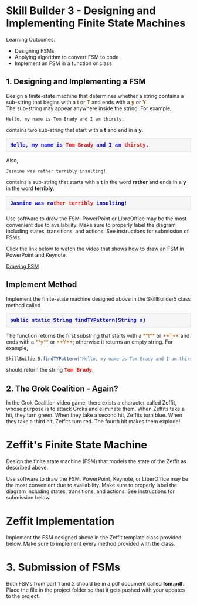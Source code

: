 # Skill Builder 3 - Designing and Implementing Finite State Machines

Learning Outcomes:
- Designing FSMs
- Applying algorithm to convert FSM to code
- Implement an FSM in a function or class

## 1. Designing and Implementing a FSM
Design a finite-state machine that determines whether a string contains a sub-string that begins with a 
<span style="color:rgb(172,86,0);">**t**</span> or <span style="color:rgb(172,86,0);">**T**</span> and ends 
with a <span style="color:rgb(172,86,0);">**y**</span> or <span style="color:rgb(172,86,0);">**Y**</span>.  
The sub-string may appear anywhere inside the string.  For example,

```
Hello, my name is Tom Brady and I am thirsty.
```

contains two sub-string that start with a **t** and end in a **y**.
<p style="font-family: 'courier new', monospace;background-color:#f5f5f5;padding:10px 10px 10px 10px;border:solid 1px #dddddd;color:blue;font-weight:bold;">
Hello, my name is <span style="color:red;">Tom Brady</span> and I am <span style="color:red;">thirsty</span>.
<p>
Also,

```
Jasmine was rather terribly insulting!
```

contains a sub-string that starts with a **t** in the word **rather** and ends in a **y** in the word **terribly**. 
<p style="font-family: 'courier new',monospace;background-color:#f5f5f5;padding:10px 10px 10px 10px;border:solid 1px #dddddd;color:blue;font-weight:bold;">Jasmine was ra<span style="color:#ff0000;">ther terribly</span> insulting!
</p>

Use software to draw the FSM.  PowerPoint or LibreOffice may be the most convenient due to availability.  Make sure to 
properly label the diagram including states, transitions, and actions.  See instructions for submission of FSMs.

Click the link below to watch the video that shows how to draw an FSM in PowerPoint and Keynote.

<a href="https://delawarestateuniversity-my.sharepoint.com/:v:/g/personal/mrasamny_desu_edu/EbMTuLeUZs1Di7VlgmAkz_sBg_8JuFAQBPiDEZi5Zvl_bQ?download=1">Drawing FSM</a>
 
## Implement Method
Implement the finite-state machine designed above in the SkillBuilder5 class method called
<p style="font-family: 'courier new', courier;background-color:#f5f5f5;padding:10px 10px 10px 10px;border:solid 1px #dddddd;color:blue;font-weight:bold;">
public static String findTYPattern(String s)
</p>
The function returns the first substring that starts with a <span style="color:rgb(172,86,0);">**t**</span> or 
<span style="color:rgb(172,86,0);">**T**</span> and ends with a 
<span style="color:rgb(172,86,0);">**y**</span> or <span style="color:rgb(172,86,0);">**Y**</span>; 
otherwise it returns an empty string.  For example, 

```java
SkillBuilder5.findTYPattern("Hello, my name is Tom Brady and I am thirsty")
```

should return the string <span style="color:red;font-family: 'courier new', courier;font-weight:bold;">Tom Brady</span>.

## 2. The Grok Coalition - Again?
In the Grok Coalition video game, there exists a character called Zeffit, whose purpose is to attack Groks and 
eliminate them.  When Zeffits take a hit, they turn green.  When they take a second hit, Zeffits turn blue.  When 
they take a third hit, Zeffits turn red.  The fourth hit makes them explode!

# Zeffit's Finite State Machine
Design the finite state machine (FSM) that models the state of the Zeffit as described above.

Use software to draw the FSM. PowerPoint, Keynote, or LiberOffice may be the most convenient due to availability. Make sure to properly 
label the diagram including states, transitions, and actions. See instructions for submission below.

# Zeffit Implementation
Implement the FSM designed above in the Zeffit template class provided below.  Make sure to implement every method 
provided with the class.

# 3. Submission of FSMs
Both FSMs from part 1 and 2 should be in a pdf document called **fsm.pdf**.  Place the file
in the project folder so that it gets pushed with your updates to the project.


